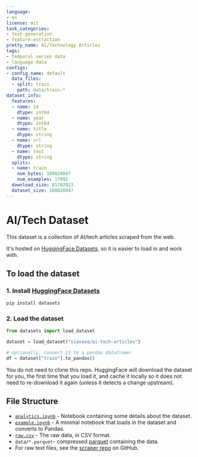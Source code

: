 ```yaml
---
language:
- en
license: mit
task_categories:
- text-generation
- feature-extraction
pretty_name: AI/Technology Articles
tags:
- temporal series data
- language data
configs:
- config_name: default
  data_files:
  - split: train
    path: data/train-*
dataset_info:
  features:
  - name: id
    dtype: int64
  - name: year
    dtype: int64
  - name: title
    dtype: string
  - name: url
    dtype: string
  - name: text
    dtype: string
  splits:
  - name: train
    num_bytes: 180820047
    num_examples: 17092
  download_size: 81702923
  dataset_size: 180820047
---
```


# AI/Tech Dataset

This dataset is a collection of AI/tech articles scraped from the web.

It's hosted on [HuggingFace Datasets](https://huggingface.co/datasets/siavava/ai-tech-articles), so it is easier to load in and work with.

## To load the dataset

### 1. Install [HuggingFace Datasets](https://huggingface.co/docs/datasets/installation.html)

```bash
pip install datasets
```

### 2. Load the dataset

```python
from datasets import load_dataset

dataset = load_dataset("siavava/ai-tech-articles")

# optionally, convert it to a pandas dataframe:
df = dataset["train"].to_pandas()
```

You do not need to clone this repo.
HuggingFace will download the dataset for you, the first time that you load it,
and cache it locally so it does not need to re-download it again
(unless it detects a change upstream).

## File Structure

- [`analytics.ipynb`](analytics.ipynb) - Notebook containing some details about the dataset.
- [`example.ipynb`](example.ipynb) - A minimal notebook that loads in the dataset and converts to Pandas.
- [`raw.csv`](raw.csv) - The raw data, in CSV format.
- `data/*.parquet`- compressed [parquet](https://www.databricks.com/glossary/what-is-parquet) containing the data.
- For raw text files, see the [scraper repo](https://github.com/siavava/scrape.hs) on GitHub.
